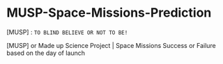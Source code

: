 # MUSP-Space-Missions-Prediction

[MUSP] : `TO BLIND BELIEVE OR NOT TO BE!`

[MUSP] or Made up Science Project | Space Missions Success or Failure based on the day of launch
